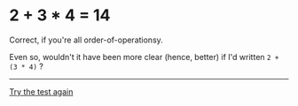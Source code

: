 2 + 3 * 4 = 14
=======================

Correct, if you're all order-of-operationsy.

Even so, wouldn't it have been more clear (hence, better) if I'd written `2 + (3 * 4)` ?

-----------------------------------------

[Try the test again](test.md)
